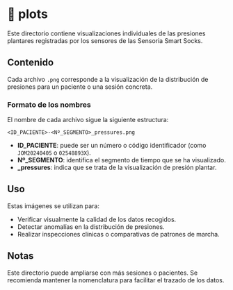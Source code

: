 # 📂 plots

Este directorio contiene visualizaciones individuales de las presiones plantares registradas por los sensores de las Sensoria Smart Socks.

## Contenido

Cada archivo `.png` corresponde a la visualización de la distribución de presiones para un paciente o una sesión concreta.

### Formato de los nombres

El nombre de cada archivo sigue la siguiente estructura:

`<ID_PACIENTE>-<Nº_SEGMENTO>_pressures.png`

- **ID_PACIENTE**: puede ser un número o código identificador (como `JOM20240405` o `02548893X`).
- **Nº_SEGMENTO**: identifica el segmento de tiempo que se ha visualizado.
- **_pressures**: indica que se trata de la visualización de presión plantar.

## Uso

Estas imágenes se utilizan para:
- Verificar visualmente la calidad de los datos recogidos.
- Detectar anomalías en la distribución de presiones.
- Realizar inspecciones clínicas o comparativas de patrones de marcha.

## Notas

Este directorio puede ampliarse con más sesiones o pacientes. Se recomienda mantener la nomenclatura para facilitar el trazado de los datos.
